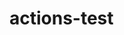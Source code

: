 # actions-test
<!--  ! Testing GitHub Actions -->
<!--  * Testing GitHub Actions -->
<!--    Testing GitHub Actions -->
<!--  ? Testing GitHub Actions -->
<!--  TODO Testing GitHub Actions -->

